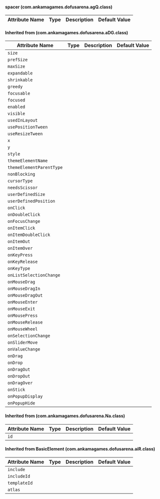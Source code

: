 #### spacer (com.ankamagames.dofusarena.agQ.class)

| Attribute Name | Type | Description | Default Value |
|-----|----|---|---|
#### Inherited from  (com.ankamagames.dofusarena.aDG.class)

| Attribute Name | Type | Description | Default Value |
|-----|----|---|---|
|``size``|        |        |
|``prefSize``|        |        |
|``maxSize``|        |        |
|``expandable``|        |        |
|``shrinkable``|        |        |
|``greedy``|        |        |
|``focusable``|        |        |
|``focused``|        |        |
|``enabled``|        |        |
|``visible``|        |        |
|``usedInLayout``|        |        |
|``usePositionTween``|        |        |
|``useResizeTween``|        |        |
|``x``|        |        |
|``y``|        |        |
|``style``|        |        |
|``themeElementName``|        |        |
|``themeElementParentType``|        |        |
|``nonBlocking``|        |        |
|``cursorType``|        |        |
|``needsScissor``|        |        |
|``userDefinedSize``|        |        |
|``userDefinedPosition``|        |        |
|``onClick``|        |        |
|``onDoubleClick``|        |        |
|``onFocusChange``|        |        |
|``onItemClick``|        |        |
|``onItemDoubleClick``|        |        |
|``onItemOut``|        |        |
|``onItemOver``|        |        |
|``onKeyPress``|        |        |
|``onKeyRelease``|        |        |
|``onKeyType``|        |        |
|``onListSelectionChange``|        |        |
|``onMouseDrag``|        |        |
|``onMouseDragIn``|        |        |
|``onMouseDragOut``|        |        |
|``onMouseEnter``|        |        |
|``onMouseExit``|        |        |
|``onMousePress``|        |        |
|``onMouseRelease``|        |        |
|``onMouseWheel``|        |        |
|``onSelectionChange``|        |        |
|``onSliderMove``|        |        |
|``onValueChange``|        |        |
|``onDrag``|        |        |
|``onDrop``|        |        |
|``onDragOut``|        |        |
|``onDropOut``|        |        |
|``onDragOver``|        |        |
|``onStick``|        |        |
|``onPopupDisplay``|        |        |
|``onPopupHide``|        |        |
#### Inherited from  (com.ankamagames.dofusarena.Na.class)

| Attribute Name | Type | Description | Default Value |
|-----|----|---|---|
|``id``|        |        |
#### Inherited from BasicElement (com.ankamagames.dofusarena.aiR.class)

| Attribute Name | Type | Description | Default Value |
|-----|----|---|---|
|``include``|        |        |
|``includeId``|        |        |
|``templateId``|        |        |
|``atlas``|        |        |
